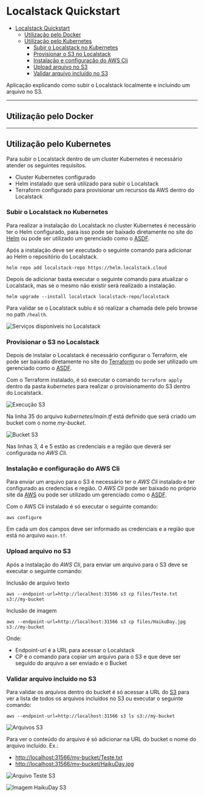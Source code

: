 # Localstack Quickstart

- [Localstack Quickstart](#localstack-quickstart)
  - [Utilização pelo Docker](#utilização-pelo-docker)
  - [Utilização pelo Kubernetes](#utilização-pelo-kubernetes)
    - [Subir o Localstack no Kubernetes](#subir-o-localstack-no-kubernetes)
    - [Provisionar o S3 no Localstack](#provisionar-o-s3-no-localstack)
    - [Instalação e configuração do AWS Cli](#instalação-e-configuração-do-aws-cli)
    - [Upload arquivo no S3](#upload-arquivo-no-s3)
    - [Validar arquivo incluído no S3](#validar-arquivo-incluído-no-s3)

Aplicação explicando como subir o Localstack localmente e incluindo um arquivo no S3.

---

## Utilização pelo Docker

---

## Utilização pelo Kubernetes

Para subir o Localstack dentro de um cluster Kubernetes é necessário atender os seguintes requisitos.

- Cluster Kubernetes configurado
- Helm instalado que será utilizado para subir o Localstack
- Terraform configurado para provisionar um recursos da AWS dentro do Localstack

### Subir o Localstack no Kubernetes

Para realizar a instalação do Localstack no cluster Kubernetes é necessário ter o Helm configurado, para isso pode ser baixado diretamente no site do [Helm](https://helm.sh/) ou pode ser utilizado um gerenciado como o [ASDF](https://asdf-vm.com/).

Após a instalação deve ser executado o seguinte comando para adicionar ao Helm o repositório do Localstack.

```helm
helm repo add localstack-repo https://helm.localstack.cloud
```

Depois de adicionar basta executar o seguinte comando para atualizar o Localstack, mas se o mesmo não existir será realizado a instalação.

```helm
helm upgrade --install localstack localstack-repo/localstack
```

Para validar se o Localstack subiu é só realizar a chamada dele pelo browse no path `/health`.

![Serviços disponíveis no Localstack](imagens/localstack_health.png "Serviços disponíveis no Localstack")

### Provisionar o S3 no Localstack

Depois de instalar o Localstack é necessário configurar o Terraform, ele pode ser baixado diretamente no site do [Terraform](https://www.terraform.io/download) ou pode ser utilizado um gerenciado como o [ASDF](https://asdf-vm.com/).

Com o Terraform instalado, é só executar o comando `terraform apply` dentro da pasta *kubernetes* para realizar o provisionamento do S3 dentro do Localstack.

![Execução S3](imagens/localstack_running_s3.png "Execução S3")

Na linha 35 do arquivo *kubernetes/main.tf* está definido que será criado um bucket com o nome *my-bucket*.

![Bucket S3](imagens/localstack_bucket.png "Bucket S3")

Nas linhas 3, 4 e 5 estão as credenciais e a região que deverá ser configurada no *AWS Cli*.

### Instalação e configuração do AWS Cli

Para enviar um arquivo para o S3 é necessário ter o *AWS Cli* instalado e ter configurado as credencias e região. O *AWS Cli* pode ser baixado no próprio site da [AWS](https://aws.amazon.com/pt/cli/) ou pode ser utilizado um gerenciado como o [ASDF](https://asdf-vm.com/).

Com o AWS Cli instalado é só executar o seguinte comando:

```aws
aws configure
```

Em cada um dos campos deve ser informado as credenciais e a região que está no arquivo `main.tf`.

### Upload arquivo no S3

Após a instalação do *AWS Cli*, para enviar um arquivo para o S3 deve se executar o seguinte comando:

Inclusão de arquivo texto

```aws
aws --endpoint-url=http://localhost:31566 s3 cp files/Teste.txt s3://my-bucket
```

Inclusão de imagem

```aws
aws --endpoint-url=http://localhost:31566 s3 cp files/HaikuDay.jpg s3://my-bucket
```

Onde:

- Endpoint-url é a URL para acessar o Localstack
- CP é o comando para copiar um arquivo para o S3 e que deve ser seguido do arquivo a ser enviado e o Bucket

### Validar arquivo incluído no S3

Para validar os arquivos dentro do bucket é só acessar a URL do [S3](http://localhost:31566/my-bucket) para ver a lista de todos os arquivos incluídos no S3 ou executar o seguinte comando:

```aws
aws --endpoint-url=http://localhost:31566 s3 ls s3://my-bucket
```

![Arquivos S3](imagens/localstack_lista_arquivos_s3.png "Arquivos S3")

Para ver o conteúdo do arquivo é só adicionar na URL do bucket o nome do arquivo incluído. Ex.:

- <http://localhost:31566/my-bucket/Teste.txt>
- <http://localhost:31566/my-bucket/HaikuDay.jpg>

![Arquivo Teste S3](imagens/localstack_inclusao_arquivo.png "Arquivo Teste S3")

![Imagem HaikuDay S3](imagens/localstack_inclusao_imagem.png "Imagem HaikuDay S3")
